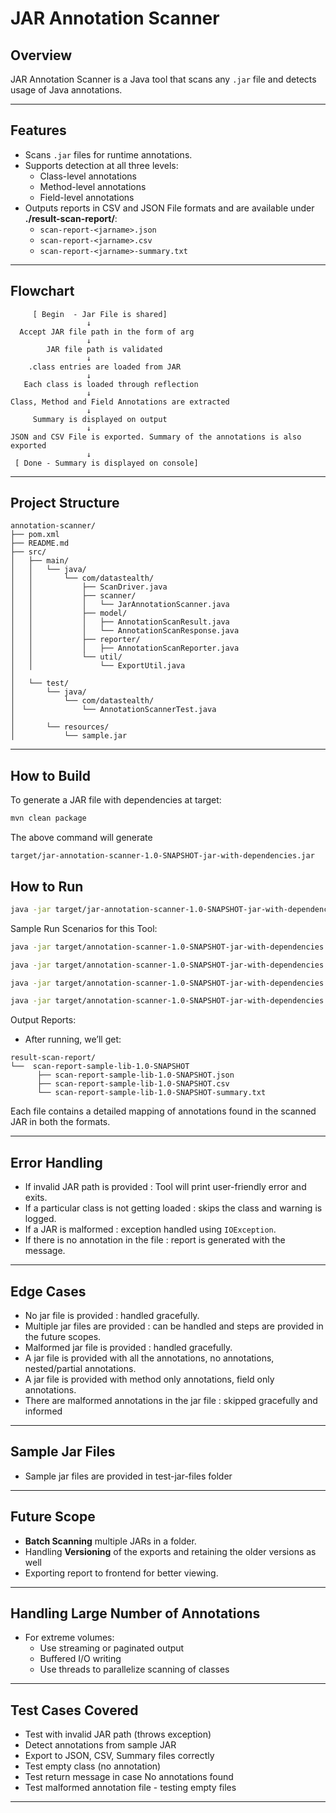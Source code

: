 # JAR Annotation Scanner

## Overview

JAR Annotation Scanner is a Java tool that scans any `.jar` file and detects usage of Java annotations.

---

## Features

* Scans `.jar` files for runtime annotations.
* Supports detection at all three levels:
    * Class-level annotations
    * Method-level annotations
    * Field-level annotations
* Outputs reports in CSV and JSON File formats and are available under **./result-scan-report/<jar-name>**:
    * `scan-report-<jarname>.json`
    * `scan-report-<jarname>.csv`
    * `scan-report-<jarname>-summary.txt`

---
## Flowchart

```text
     [ Begin  - Jar File is shared]
                 ↓
  Accept JAR file path in the form of arg 
                 ↓
        JAR file path is validated
                 ↓
    .class entries are loaded from JAR
                 ↓
   Each class is loaded through reflection
                 ↓
Class, Method and Field Annotations are extracted
                 ↓
     Summary is displayed on output
                 ↓
JSON and CSV File is exported. Summary of the annotations is also exported
                 ↓
 [ Done - Summary is displayed on console]
```

---

## Project Structure

```
annotation-scanner/
├── pom.xml
├── README.md
├── src/
│   ├── main/
│   │   └── java/
│   │       └── com/datastealth/
│   │           ├── ScanDriver.java
│   │           ├── scanner/
│   │           │   └── JarAnnotationScanner.java
│   │           ├── model/
│   │           │   ├── AnnotationScanResult.java
│   │           │   └── AnnotationScanResponse.java
│   │           ├── reporter/
│   │           │   ├── AnnotationScanReporter.java
│   │           └── util/
│   │               └── ExportUtil.java
│
│   └── test/
│       └── java/
│           └── com/datastealth/
│               └── AnnotationScannerTest.java
│
│       └── resources/
│           └── sample.jar
```

---
## How to Build

To generate a JAR file with dependencies at target:
```bash
mvn clean package
```

The above command will generate

```pgsql
target/jar-annotation-scanner-1.0-SNAPSHOT-jar-with-dependencies.jar
```

## How to Run

```bash 
java -jar target/jar-annotation-scanner-1.0-SNAPSHOT-jar-with-dependencies.jar <path-to-your-jar>
```

Sample Run Scenarios for this Tool:
```bash
java -jar target/annotation-scanner-1.0-SNAPSHOT-jar-with-dependencies.jar ./test-jar-files/sample/target/sample-lib-1.0-SNAPSHOT.jar
```
```bash
java -jar target/annotation-scanner-1.0-SNAPSHOT-jar-with-dependencies.jar ./test-jar-files/sample-empty/target/sample-empty-1.0-SNAPSHOT.jar
```
```bash
java -jar target/annotation-scanner-1.0-SNAPSHOT-jar-with-dependencies.jar ./test-jar-files/sample-annotations/target/sample-annotations-1.0-SNAPSHOT.jar
```
```bash
java -jar target/annotation-scanner-1.0-SNAPSHOT-jar-with-dependencies.jar ./test-jar-files/sample-nested/target/sample-nested-1.0-SNAPSHOT.jar
```

Output Reports:
* After running, we’ll get:

```pgsql
result-scan-report/
└──  scan-report-sample-lib-1.0-SNAPSHOT
      ├── scan-report-sample-lib-1.0-SNAPSHOT.json
      ├── scan-report-sample-lib-1.0-SNAPSHOT.csv
      └── scan-report-sample-lib-1.0-SNAPSHOT-summary.txt

```
Each file contains a detailed mapping of annotations found in the scanned JAR in both the formats.

---

## Error Handling

* If invalid JAR path is provided : Tool will print user-friendly error and exits.
* If a particular class is not getting loaded : skips the class and warning is logged.
* If a JAR is malformed : exception handled using `IOException`.
* If there is no annotation in the file : report is generated with the message.

---

## Edge Cases
* No jar file is provided : handled gracefully.
* Multiple jar files are provided : can be handled and steps are provided in the future scopes.
* Malformed jar file is provided :  handled gracefully.
* A jar file is provided with all the annotations, no annotations, nested/partial annotations.
* A jar file is provided with method only annotations, field only annotations.
* There are malformed annotations in the jar file : skipped gracefully and informed

---

## Sample Jar Files
* Sample jar files are provided in test-jar-files folder 
---

## Future Scope

* **Batch Scanning** multiple JARs in a folder.
* Handling **Versioning** of the exports and retaining the older versions as well
* Exporting report to frontend for better viewing.

---

## Handling Large Number of Annotations

* For extreme volumes:
    * Use streaming or paginated output
    * Buffered I/O writing
    * Use threads to parallelize scanning of classes

---

## Test Cases Covered

* Test with invalid JAR path (throws exception)
* Detect annotations from sample JAR
* Export to JSON, CSV, Summary files correctly
* Test empty class (no annotation)
* Test return message in case No annotations found
* Test malformed annotation file - testing empty files
---
